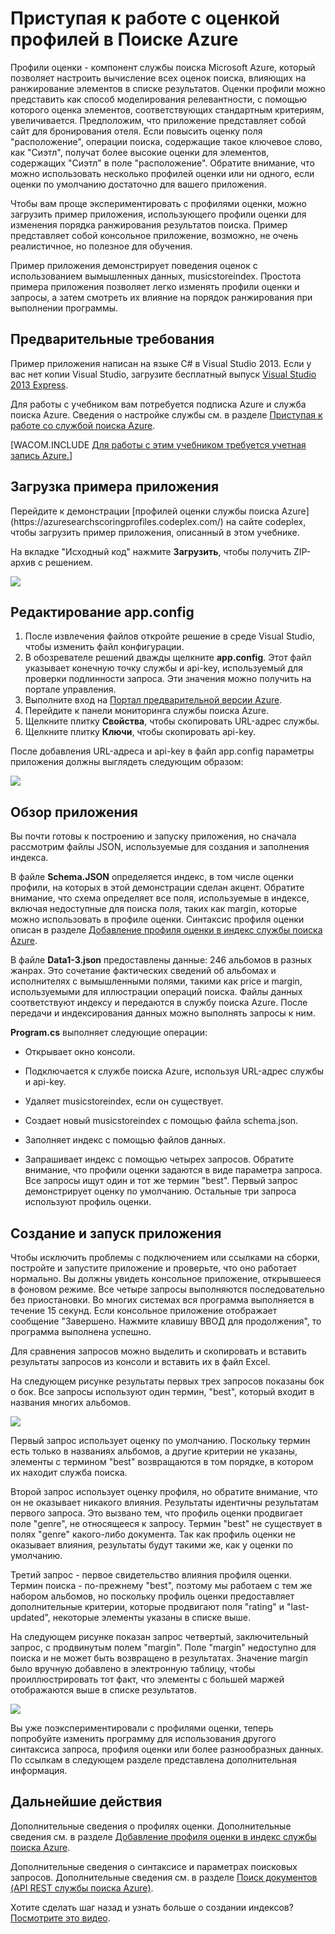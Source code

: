 ﻿<properties title="Get started with scoring profiles in Azure Search" pageTitle="Приступая к работе с оценкой профилей в Поиске Azure" description="Get started with scoring profiles in Azure Search" metaKeywords="" services="" solutions="" documentationCenter="" authors="Heidist" manager="mblythe" videoId="" scriptId="" />

<tags ms.service="azure-search" ms.devlang="" ms.workload="search" ms.topic="article"  ms.tgt_pltfrm="" ms.date="10/16/2014" ms.author="heidist" />

# Приступая к работе с оценкой профилей в Поиске Azure

Профили оценки - компонент службы поиска Microsoft Azure, который позволяет настроить вычисление всех оценок поиска, влияющих на ранжирование элементов в списке результатов. Оценки профили можно представить как способ моделирования релевантности, с помощью которого оценка элементов, соответствующих стандартным критериям, увеличивается. Предположим, что приложение представляет собой сайт для бронирования отеля. Если повысить оценку поля "расположение", операции поиска, содержащие такое ключевое слово, как "Сиэтл", получат более высокие оценки для элементов, содержащих "Сиэтл" в поле "расположение". Обратите внимание, что можно использовать несколько профилей оценки или ни одного, если оценки по умолчанию достаточно для вашего приложения.

Чтобы вам проще экспериментировать с профилями оценки, можно загрузить пример приложения, использующего профили оценки для изменения порядка ранжирования результатов поиска. Пример представляет собой консольное приложение, возможно, не очень реалистичное, но полезное для обучения. 

Пример приложения демонстрирует поведения оценок с использованием вымышленных данных, musicstoreindex. Простота примера приложения позволяет легко изменять профили оценки и запросы, а затем смотреть их влияние на порядок ранжирования при выполнении программы.

<h2 id="sub-1">Предварительные требования</h2>

Пример приложения написан на языке C# в Visual Studio 2013. Если у вас нет копии Visual Studio, загрузите бесплатный выпуск [Visual Studio 2013 Express](http://www.visualstudio.com/ru-ru/products/visual-studio-express-vs.aspx).

Для работы с учебником вам потребуется подписка Azure и служба поиска Azure. Сведения о настройке службы см. в разделе [Приступая к работе со службой поиска Azure](../search-get-started/).

[WACOM.INCLUDE [Для работы с этим учебником требуется учетная запись Azure.](../includes/free-trial-note.md)]

<h2 id="sub-2">Загрузка примера приложения</h2>
Перейдите к демонстрации [профилей оценки службы поиска Azure](https://azuresearchscoringprofiles.codeplex.com/) на сайте codeplex, чтобы загрузить пример приложения, описанный в этом учебнике.

На вкладке "Исходный код" нажмите **Загрузить**, чтобы получить ZIP-архив с решением. 

 ![][12]

<h2 id="sub-3">Редактирование app.config</h2>

1. После извлечения файлов откройте решение в среде Visual Studio, чтобы изменить файл конфигурации.
1. В обозревателе решений дважды щелкните **app.config**. Этот файл указывает конечную точку службы и api-key, используемый для проверки подлинности запроса. Эти значения можно получить на портале управления.
1. Выполните вход на [Портал предварительной версии Azure](https://portal.azure.com).
1. Перейдите к панели мониторинга службы поиска Azure.
1. Щелкните плитку **Свойства**, чтобы скопировать URL-адрес службы.
1. Щелкните плитку **Ключи**, чтобы скопировать api-key.

После добавления URL-адреса и api-key в файл app.config параметры приложения должны выглядеть следующим образом:

   ![][11]


<h2 id="sub-4">Обзор приложения</h2>

Вы почти готовы к построению и запуску приложения, но сначала рассмотрим файлы JSON, используемые для создания и заполнения индекса.

В файле **Schema.JSON** определяется индекс, в том числе оценки профили, на которых в этой демонстрации сделан акцент. Обратите внимание, что схема определяет все поля, используемые в индексе, включая недоступные для поиска поля, таких как margin, которые можно использовать в профиле оценки. Синтаксис профиля оценки описан в разделе [Добавление профиля оценки в индекс службы поиска Azure](http://msdn.microsoft.com/ru-ru/library/azure/dn798928.aspx).

В файле **Data1-3.json** предоставлены данные: 246 альбомов в разных жанрах. Это сочетание фактических сведений об альбомах и исполнителях с вымышленными полями, такими как price и margin, используемыми для иллюстрации операций поиска. Файлы данных соответствуют индексу и передаются в службу поиска Azure. После передачи и индексирования данных можно выполнять запросы к ним.

**Program.cs** выполняет следующие операции:

- Открывает окно консоли.

- Подключается к службе поиска Azure, используя URL-адрес службы и api-key.

- Удаляет musicstoreindex, если он существует.

- Создает новый musicstoreindex с помощью файла schema.json.

- Заполняет индекс с помощью файлов данных.

- Запрашивает индекс с помощью четырех запросов. Обратите внимание, что профили оценки задаются в виде параметра запроса. Все запросы ищут один и тот же термин "best". Первый запрос демонстрирует оценку по умолчанию. Остальные три запроса используют профиль оценки.

<h2 id="sub-5">Создание и запуск приложения</h2>

Чтобы исключить проблемы с подключением или ссылками на сборки, постройте и запустите приложение и проверьте, что оно работает нормально. Вы должны увидеть консольное приложение, открывшееся в фоновом режиме. Все четыре запросы выполняются последовательно без приостановки. Во многих системах вся программа выполняется в течение 15 секунд. Если консольное приложение отображает сообщение "Завершено. Нажмите клавишу ВВОД для продолжения", то программа выполнена успешно. 

Для сравнения запросов можно выделить и скопировать и вставить результаты запросов из консоли и вставить их в файл Excel. 

На следующем рисунке результаты первых трех запросов показаны бок о бок. Все запросы используют один термин, "best", который входит в названия многих альбомов.

   ![][10]

Первый запрос использует оценку по умолчанию. Поскольку термин есть только в названиях альбомов, а другие критерии не указаны, элементы с термином "best" возвращаются в том порядке, в котором их находит служба поиска. 

Второй запрос использует оценку профиля, но обратите внимание, что он не оказывает никакого влияния. Результаты идентичны результатам первого запроса. Это вызвано тем, что профиль оценки продвигает поле "genre", не относящееся к запросу. Термин "best" не существует в полях "genre" какого-либо документа. Так как профиль оценки не оказывает влияния, результаты будут такими же, как у оценки по умолчанию.  

Третий запрос - первое свидетельство влияния профиля оценки. Термин поиска - по-прежнему "best", поэтому мы работаем с тем же набором альбомов, но поскольку профиль оценки предоставляет дополнительные критерии, которые продвигают поля "rating" и "last-updated", некоторые элементы указаны в списке выше.

На следующем рисунке показан запрос четвертый, заключительный запрос, с продвинутым полем "margin". Поле "margin" недоступно для поиска и не может быть возвращено в результатах. Значение margin было вручную добавлено в электронную таблицу, чтобы проиллюстрировать тот факт, что элементы с большей маржей отображаются выше в списке результатов. 

   ![][9]

Вы уже поэкспериментировали с профилями оценки, теперь попробуйте изменить программу для использования другого синтаксиса запроса, профиля оценки или более разнообразных данных. По ссылкам в следующем разделе представлена дополнительная информация.

<h2 id="next-steps">Дальнейшие действия</h2>

Дополнительные сведения о профилях оценки. Дополнительные сведения см. в разделе [Добавление профиля оценки в индекс службы поиска Azure](http://msdn.microsoft.com/ru-ru/library/azure/dn798928.aspx).

Дополнительные сведения о синтаксисе и параметрах поисковых запросов. Дополнительные сведения см. в разделе [Поиск документов (API REST службы поиска Azure)](http://msdn.microsoft.com/ru-ru/library/azure/dn798927.aspx).

Хотите сделать шаг назад и узнать больше о создании индексов? [Посмотрите это видео](http://channel9.msdn.com/Shows/Cloud+Cover/Cloud-Cover-152-Azure-Search-with-Liam-Cavanagh).

<!--Anchors-->
[Предварительные требования]: #sub-1
[Загрузка примера приложения]: #sub-2
[Редактирование app.config]: #sub-3
[Обзор приложения]: #sub-4
[Создание и запуск приложения]: #sub-5
[Дальнейшие действия]: #next-steps

<!--Image references-->
[12]: ./media/search-get-started-scoring-profiles/AzureSearch_CodeplexDownload.PNG
[11]: ./media/search-get-started-scoring-profiles/AzureSearch_Scoring_AppConfig.PNG
[10]: ./media/search-get-started-scoring-profiles/AzureSearch_XLSX1.PNG
[9]: ./media/search-get-started-scoring-profiles/AzureSearch_XLSX2.PNG
